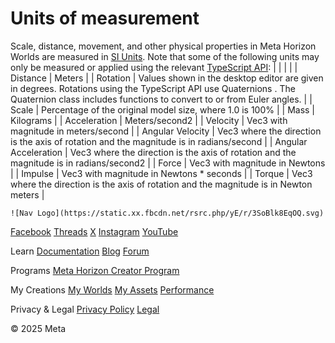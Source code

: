 # Units of measurement

 Scale, distance, movement, and other physical properties in Meta Horizon Worlds
are measured in [SI Units](https://en.wikipedia.org/wiki/International_System_of_Units). Note that some of the following units may only be measured or applied using
the relevant [TypeScript API](https://developers.meta.com/horizon-worlds/reference/2.0.0/):
|  |
|  |
| Distance | Meters |
| Rotation | Values shown in the desktop editor are given in degrees. Rotations using the TypeScript API use Quaternions . The Quaternion class includes functions to convert to or from Euler angles. |
| Scale | Percentage of the original model size, where 1.0 is 100% |
| Mass | Kilograms |
| Acceleration | Meters/second2 |
| Velocity | Vec3 with magnitude in meters/second |
| Angular Velocity | Vec3 where the direction is the axis of rotation and the magnitude is in radians/second |
| Angular Acceleration | Vec3 where the direction is the axis of rotation and the magnitude is in radians/second2 |
| Force | Vec3 with magnitude in Newtons |
| Impulse | Vec3 with magnitude in Newtons * seconds |
| Torque | Vec3 where the direction is the axis of rotation and the magnitude is in Newton meters |

    ![Nav Logo](https://static.xx.fbcdn.net/rsrc.php/yE/r/3SoBlk8EqOQ.svg)


[Facebook](https://www.facebook.com/MetaHorizon/)
[Threads](https://www.threads.com/@metahorizon)
[X](https://x.com/MetaHorizon)
[Instagram](https://www.instagram.com/metahorizon/)
[YouTube](https://www.youtube.com/@MetaQuestVR)

 Learn
[Documentation](https://developers.meta.com/horizon-worlds/learn/documentation/)
[Blog](https://developers.meta.com/horizon/blog/)
[Forum](https://communityforums.atmeta.com/t5/Creator-Forum/ct-p/Meta_Horizon_Creator_Forums)

 Programs
[Meta Horizon Creator Program](https://developers.meta.com/horizon-worlds/programs/)

 My Creations
[My Worlds](https://horizon.meta.com/creator/worlds_all/?utm_source=horizon_worlds_creator)
[My Assets](https://horizon.meta.com/creator/assets/?utm_source=horizon_worlds_creator)
[Performance](https://horizon.meta.com/creator/performance/traces/?utm_source=horizon_worlds_creator)

 Privacy & Legal
[Privacy Policy](https://www.meta.com/legal/privacy-policy/)
[Legal](https://www.meta.com/legal/supplemental-terms-of-service/)

 © 2025 Meta
